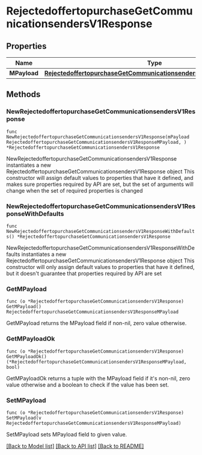 # RejectedoffertopurchaseGetCommunicationsendersV1Response

## Properties

Name | Type | Description | Notes
------------ | ------------- | ------------- | -------------
**MPayload** | [**RejectedoffertopurchaseGetCommunicationsendersV1ResponseMPayload**](RejectedoffertopurchaseGetCommunicationsendersV1ResponseMPayload.md) |  | 

## Methods

### NewRejectedoffertopurchaseGetCommunicationsendersV1Response

`func NewRejectedoffertopurchaseGetCommunicationsendersV1Response(mPayload RejectedoffertopurchaseGetCommunicationsendersV1ResponseMPayload, ) *RejectedoffertopurchaseGetCommunicationsendersV1Response`

NewRejectedoffertopurchaseGetCommunicationsendersV1Response instantiates a new RejectedoffertopurchaseGetCommunicationsendersV1Response object
This constructor will assign default values to properties that have it defined,
and makes sure properties required by API are set, but the set of arguments
will change when the set of required properties is changed

### NewRejectedoffertopurchaseGetCommunicationsendersV1ResponseWithDefaults

`func NewRejectedoffertopurchaseGetCommunicationsendersV1ResponseWithDefaults() *RejectedoffertopurchaseGetCommunicationsendersV1Response`

NewRejectedoffertopurchaseGetCommunicationsendersV1ResponseWithDefaults instantiates a new RejectedoffertopurchaseGetCommunicationsendersV1Response object
This constructor will only assign default values to properties that have it defined,
but it doesn't guarantee that properties required by API are set

### GetMPayload

`func (o *RejectedoffertopurchaseGetCommunicationsendersV1Response) GetMPayload() RejectedoffertopurchaseGetCommunicationsendersV1ResponseMPayload`

GetMPayload returns the MPayload field if non-nil, zero value otherwise.

### GetMPayloadOk

`func (o *RejectedoffertopurchaseGetCommunicationsendersV1Response) GetMPayloadOk() (*RejectedoffertopurchaseGetCommunicationsendersV1ResponseMPayload, bool)`

GetMPayloadOk returns a tuple with the MPayload field if it's non-nil, zero value otherwise
and a boolean to check if the value has been set.

### SetMPayload

`func (o *RejectedoffertopurchaseGetCommunicationsendersV1Response) SetMPayload(v RejectedoffertopurchaseGetCommunicationsendersV1ResponseMPayload)`

SetMPayload sets MPayload field to given value.



[[Back to Model list]](../README.md#documentation-for-models) [[Back to API list]](../README.md#documentation-for-api-endpoints) [[Back to README]](../README.md)


